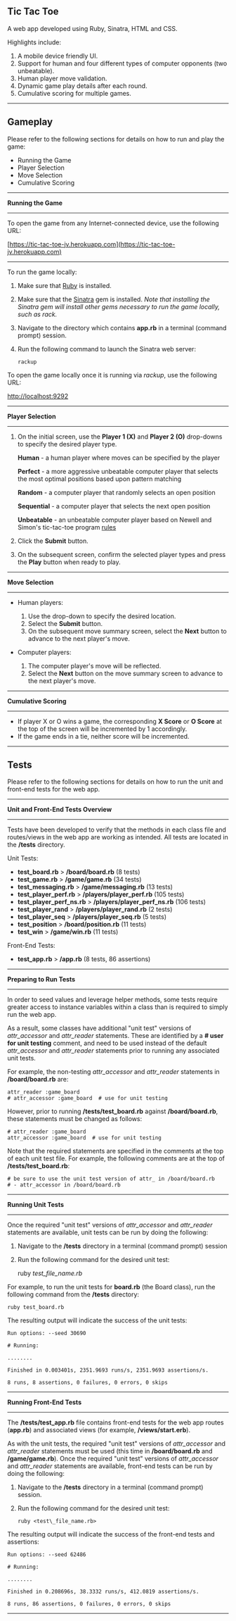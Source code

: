 ## Tic Tac Toe ##

A web app developed using Ruby, Sinatra, HTML and CSS.

Highlights include:

1. A mobile device friendly UI.
2. Support for human and four different types of computer opponents (two unbeatable).
3. Human player move validation.
4. Dynamic game play details after each round.
5. Cumulative scoring for multiple games.

----------

## Gameplay ##

Please refer to the following sections for details on how to run and play the game:

- Running the Game
- Player Selection
- Move Selection
- Cumulative Scoring

----------

**Running the Game**

----------

To open the game from any Internet-connected device, use the following URL:

[https://tic-tac-toe-jv.herokuapp.com](https://tic-tac-toe-jv.herokuapp.com)

----------

To run the game locally:

1. Make sure that [Ruby](https://www.ruby-lang.org/en/documentation/installation/) is installed.
2. Make sure that the [Sinatra](https://github.com/sinatra/sinatra) gem is installed.  *Note that installing the Sinatra gem will install other gems necessary to run the game locally, such as rack.*
3. Navigate to the directory which contains **app.rb** in a terminal (command prompt) session.
4. Run the following command to launch the Sinatra web server:

	`rackup`

To open the game locally once it is running via *rackup*, use the following URL:

[http://localhost:9292](http://localhost:9292/)

----------

**Player Selection**

----------

1. On the initial screen, use the **Player 1 (X)** and **Player 2 (O)** drop-downs to specify the desired player type.

	**Human** - a human player where moves can be specified by the player

	**Perfect** - a more aggressive unbeatable computer player that selects the most optimal positions based upon pattern matching

	**Random** - a computer player that randomly selects an open position

	**Sequential** - a computer player that selects the next open position

	**Unbeatable** - an unbeatable computer player based on Newell and Simon's tic-tac-toe program [rules](https://en.wikipedia.org/wiki/Tic-tac-toe#Strategy)

2. Click the **Submit** button.
3. On the subsequent screen, confirm the selected player types and press the **Play** button when ready to play.

----------

**Move Selection**

----------

- Human players:

	1. Use the drop-down to specify the desired location.
	2. Select the **Submit** button.
	3. On the subsequent move summary screen, select the **Next** button to advance to the next player's move.<br>

- Computer players:

	1. The computer player's move will be reflected.
	2. Select the **Next** button on the move summary screen to advance to the next player's move.

----------

**Cumulative Scoring**

----------

- If player X or O wins a game, the corresponding **X Score** or **O Score** at the top of the screen will be incremented by 1 accordingly.
- If the game ends in a tie, neither score will be incremented.

----------

## Tests ##

Please refer to the following sections for details on how to run the unit and front-end tests for the web app.

----------

**Unit and Front-End Tests Overview**

----------

Tests have been developed to verify that the methods in each class file and routes/views in the web app are working as intended.  All tests are located in the **/tests** directory.

Unit Tests:

- **test_board.rb** > **/board/board.rb** (8 tests)
- **test_game.rb** > **/game/game.rb** (34 tests)
- **test_messaging.rb** > **/game/messaging.rb** (13 tests)
- **test\_player_perf.rb** > **/players/player\_perf.rb** (105 tests)
- **test\_player\_perf_ns.rb** > **/players/player\_perf\_ns.rb** (106 tests)
- **test\_player_rand** > **/players/player\_rand.rb** (2 tests)
- **test\_player_seq** > **/players/player\_seq.rb** (5 tests)
- **test_position** > **/board/position.rb** (11 tests)
- **test_win** > **/game/win.rb** (11 tests)

Front-End Tests:

- **test_app.rb** > **/app.rb** (8 tests, 86 assertions)

----------

**Preparing to Run Tests**

----------
In order to seed values and leverage helper methods, some tests require greater access to instance variables within a class than is required to simply run the web app.

As a result, some classes have additional "unit test" versions of *attr\_accessor* and *attr\_reader* statements.  These  are identified by a **# user for unit testing** comment, and need to be used instead of  the default *attr\_accessor* and *attr\_reader* statements prior to running any associated unit tests.

For example, the non-testing *attr\_accessor* and *attr\_reader* statements in **/board/board.rb** are:

	attr_reader :game_board
	# attr_accessor :game_board  # use for unit testing

However, prior to running **/tests/test_board.rb** against **/board/board.rb**, these statements must be changed as follows:

	# attr_reader :game_board
	attr_accessor :game_board  # use for unit testing

Note that the required statements are specified in the comments at the top of each unit test file.  For example, the following comments are at the top of **/tests/test\_board.rb**:

    # be sure to use the unit test version of attr_ in /board/board.rb
    # - attr_accessor in /board/board.rb

----------

**Running Unit Tests**

----------

Once the required "unit test" versions of *attr\_accessor* and *attr\_reader* statements are available, unit tests can be run by doing the following:

1. Navigate to the **/tests** directory in a terminal (command prompt) session
2. Run the following command for the desired unit test:<br>

    ruby *test\_file_name.rb*

For example, to run the unit tests for **board.rb** (the Board class), run the following command from the **/tests** directory:

	ruby test_board.rb

The resulting output will indicate the success of the unit tests:

    Run options: --seed 30690
    
    # Running:
    
    ........

    Finished in 0.003401s, 2351.9693 runs/s, 2351.9693 assertions/s.

    8 runs, 8 assertions, 0 failures, 0 errors, 0 skips

----------

**Running Front-End Tests**

----------

The **/tests/test\_app.rb** file contains front-end tests for the web app routes (**app.rb**) and associated views (for example, **/views/start.erb**).

As with the unit tests, the required "unit test" versions of *attr\_accessor* and *attr\_reader* statements must be used (this time in **/board/board.rb** and **/game/game.rb**).  Once the required "unit test" versions of *attr\_accessor* and *attr\_reader* statements are available, front-end tests can be run by doing the following:

1. Navigate to the **/tests** directory in a terminal (command prompt) session.
2. Run the following command for the desired unit test:

	`ruby <test\_file_name.rb>`

The resulting output will indicate the success of the front-end tests and assertions:

    Run options: --seed 62486
    
    # Running:
    
    ........
    
    Finished in 0.208696s, 38.3332 runs/s, 412.0819 assertions/s.
    
    8 runs, 86 assertions, 0 failures, 0 errors, 0 skips


----------

